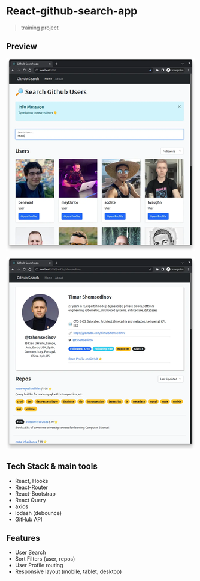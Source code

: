 # React-github-search-app

> training project

## Preview

![search-user](preview-0_search-user.webp)

![user-profile](preview-1_user-profile.webp)

## Tech Stack & main tools

- React, Hooks
- React-Router
- React-Bootstrap
- React Query
- axios
- lodash (debounce)
- GitHub API

## Features

- User Search
- Sort Filters (user, repos)
- User Profile routing
- Responsive layout (mobile, tablet, desktop)
